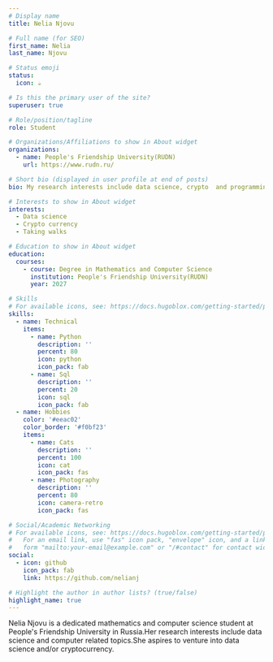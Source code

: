 ```yaml
---
# Display name
title: Nelia Njovu

# Full name (for SEO)
first_name: Nelia
last_name: Njovu

# Status emoji
status:
  icon: ☕️

# Is this the primary user of the site?
superuser: true

# Role/position/tagline
role: Student

# Organizations/Affiliations to show in About widget
organizations:
  - name: People's Friendship University(RUDN)
    url: https://www.rudn.ru/

# Short bio (displayed in user profile at end of posts)
bio: My research interests include data science, crypto  and programming in general.

# Interests to show in About widget
interests:
  - Data science
  - Crypto currency
  - Taking walks

# Education to show in About widget
education:
  courses:
    - course: Degree in Mathematics and Computer Science
      institution: People's Friendship University(RUDN)
      year: 2027

# Skills
# For available icons, see: https://docs.hugoblox.com/getting-started/page-builder/#icons
skills:
  - name: Technical
    items:
      - name: Python
        description: ''
        percent: 80
        icon: python
        icon_pack: fab
      - name: Sql
        description: ''
        percent: 20
        icon: sql
        icon_pack: fab
  - name: Hobbies
    color: '#eeac02'
    color_border: '#f0bf23'
    items:
      - name: Cats
        description: ''
        percent: 100
        icon: cat
        icon_pack: fas
      - name: Photography
        description: ''
        percent: 80
        icon: camera-retro
        icon_pack: fas

# Social/Academic Networking
# For available icons, see: https://docs.hugoblox.com/getting-started/page-builder/#icons
#   For an email link, use "fas" icon pack, "envelope" icon, and a link in the
#   form "mailto:your-email@example.com" or "/#contact" for contact widget.
social:
  - icon: github
    icon_pack: fab
    link: https://github.com/nelianj

# Highlight the author in author lists? (true/false)
highlight_name: true
---
```


Nelia Njovu is a dedicated mathematics and computer science student at People's Friendship University in Russia.Her research interests include data science and computer related topics.She aspires to venture into data science and/or cryptocurrency.











